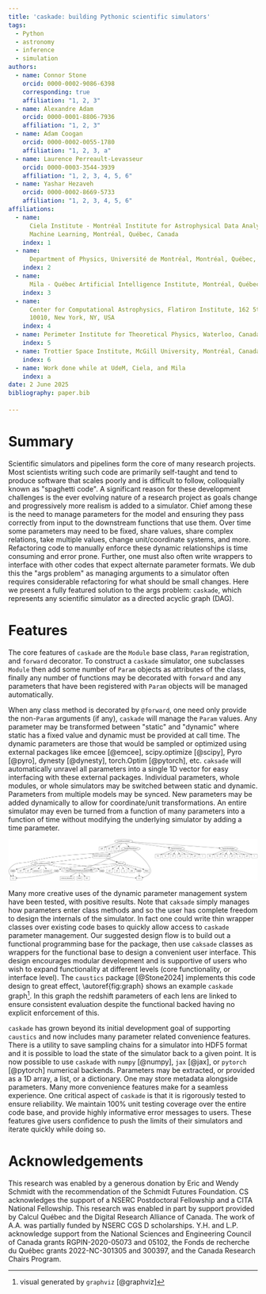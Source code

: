 ```yaml
---
title: 'caskade: building Pythonic scientific simulators'
tags:
  - Python
  - astronomy
  - inference
  - simulation
authors:
  - name: Connor Stone
    orcid: 0000-0002-9086-6398
    corresponding: true
    affiliation: "1, 2, 3"
  - name: Alexandre Adam
    orcid: 0000-0001-8806-7936
    affiliation: "1, 2, 3"
  - name: Adam Coogan
    orcid: 0000-0002-0055-1780
    affiliation: "1, 2, 3, a"
  - name: Laurence Perreault-Levasseur
    orcid: 0000-0003-3544-3939
    affiliation: "1, 2, 3, 4, 5, 6"
  - name: Yashar Hezaveh
    orcid: 0000-0002-8669-5733
    affiliation: "1, 2, 3, 4, 5, 6"
affiliations:
  - name:
      Ciela Institute - Montréal Institute for Astrophysical Data Analysis and
      Machine Learning, Montréal, Québec, Canada
    index: 1
  - name:
      Department of Physics, Université de Montréal, Montréal, Québec, Canada
    index: 2
  - name:
      Mila - Québec Artificial Intelligence Institute, Montréal, Québec, Canada
    index: 3
  - name:
      Center for Computational Astrophysics, Flatiron Institute, 162 5th Avenue,
      10010, New York, NY, USA
    index: 4
  - name: Perimeter Institute for Theoretical Physics, Waterloo, Canada
    index: 5
  - name: Trottier Space Institute, McGill University, Montréal, Canada
    index: 6
  - name: Work done while at UdeM, Ciela, and Mila
    index: a
date: 2 June 2025
bibliography: paper.bib

---
```


# Summary

Scientific simulators and pipelines form the core of many research projects.
Most scientists writing such code are primarily self-taught and tend to produce
software that scales poorly and is difficult to follow, colloquially known as
"spaghetti code". A significant reason for these development challenges is the
ever evolving nature of a research project as goals change and progressively
more realism is added to a simulator. Chief among these is the need to manage
parameters for the model and ensuring they pass correctly from input to the
downstream functions that use them. Over time some parameters may need to be
fixed, share values, share complex relations, take multiple values, change
unit/coordinate systems, and more. Refactoring code to manually enforce these
dynamic relationships is time consuming and error prone. Further, one must also
often write wrappers to interface with other codes that expect alternate
parameter formats. We dub this the "args problem" as managing arguments to a
simulator often requires considerable refactoring for what should be small
changes. Here we present a fully featured solution to the args problem:
`caskade`, which represents any scientific simulator as a directed acyclic graph
(DAG).

# Features

The core features of `caskade` are the `Module` base class, `Param`
registration, and `forward` decorator. To construct a `caskade` simulator, one
subclasses `Module` then add some number of `Param` objects as attributes of the
class, finally any number of functions may be decorated with `forward` and any
parameters that have been registered with `Param` objects will be managed
automatically. 

When any class method is decorated by `@forward`, one need only provide the
non-`Param` arguments (if any), `caskade` will manage the `Param` values. Any
parameter may be transformed between "static" and "dynamic" where static has a
fixed value and dynamic must be provided at call time. The dynamic parameters
are those that would be sampled or optimized using external packages like emcee
[@emcee], scipy.optimize [@scipy], Pyro [@pyro], dynesty [@dynesty], torch.Optim [@pytorch], etc.
`caksade` will automatically unravel all parameters into a single 1D vector for
easy interfacing with these external packages. Individual parameters, whole
modules, or whole simulators may be switched between static and dynamic.
Parameters from multiple models may be synced. New parameters may be added
dynamically to allow for coordinate/unit transformations. An entire simulator
may even be turned from a function of many parameters into a function of time
without modifying the underlying simulator by adding a time parameter. 

![Example `caksade` DAG representation of a gravitational lensing simulator. Ovals represent Modules, boxes represent parameters, arrow boxes represent parameters which are functionally dependent on another parameter, and arrows show the direction of the graph flow for parameters passed at the top level.\label{fig:graph}](media/model_graph.png)

Many more creative uses of the dynamic parameter management system have been
tested, with positive results. Note that `caksade` simply manages how parameters
enter class methods and so the user has complete freedom to design the internals
of the simulator. In fact one could write thin wrapper classes over existing
code bases to quickly allow access to `caskade` parameter management. Our
suggested design flow is to build out a functional programming base for the
package, then use `caksade` classes as wrappers for the functional base to
design a convenient user interface. This design encourages modular development
and is supportive of users who wish to expand functionality at different levels
(core functionality, or interface level). The `caustics` package [@Stone2024]
implements this code design to great effect, \autoref{fig:graph} shows an
example `caskade` graph[^1]. In this graph the redshift parameters of each lens
are linked to ensure consistent evaluation despite the functional backed having
no explicit enforcement of this.

[^1]: visual generated by `graphviz` [@graphviz]

`caskade` has grown beyond its initial development goal of supporting `caustics`
and now includes many parameter related convenience features. There is a utility
to save sampling chains for a simulator into HDF5 format and it is possible to
load the state of the simulator back to a given point. It is now possible to use
`caskade` with `numpy` [@numpy], `jax` [@jax], or `pytorch` [@pytorch] numerical
backends. Parameters may be extracted, or provided as a 1D array, a list, or a
dictionary. One may store metadata alongside parameters. Many more convenience
features make for a seamless experience. One critical aspect of `caskade` is
that it is rigorously tested to ensure reliability. We maintain 100% unit
testing coverage over the entire code base, and provide highly informative error
messages to users. These features give users confidence to push the limits of
their simulators and iterate quickly while doing so.

# Acknowledgements

This research was enabled by a generous donation by Eric and Wendy Schmidt with
the recommendation of the Schmidt Futures Foundation. CS acknowledges the
support of a NSERC Postdoctoral Fellowship and a CITA National Fellowship. This
research was enabled in part by support provided by Calcul Québec and the
Digital Research Alliance of Canada. The work of A.A. was partially funded by
NSERC CGS D scholarships. Y.H. and L.P. acknowledge support from the National
Sciences and Engineering Council of Canada grants RGPIN-2020-05073 and 05102,
the Fonds de recherche du Québec grants 2022-NC-301305 and 300397, and the
Canada Research Chairs Program. 